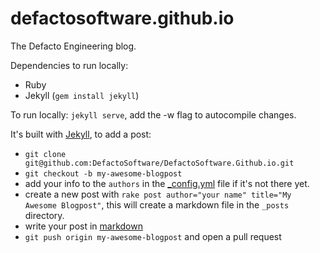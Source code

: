 defactosoftware.github.io
=========================

The Defacto Engineering blog.

Dependencies to run locally:
- Ruby
- Jekyll (`gem install jekyll`)

To run locally: `jekyll serve`, add the -w flag to autocompile changes.

It's built with [Jekyll][jekyll], to add a post:
- `git clone git@github.com:DefactoSoftware/DefactoSoftware.Github.io.git`
- `git checkout -b my-awesome-blogpost`
- add your info to the `authors` in the [_config.yml](_config.yml) file if it's
not there yet.
- create a new post with
`rake post author="your name" title="My Awesome Blogpost"`, this will
create a markdown file in the `_posts` directory.
- write your post in [markdown][markdown]
- `git push origin my-awesome-blogpost` and open a pull request

[jekyll]:    http://jekyllrb.com
[markdown]:    http://daringfireball.net/projects/markdown/
